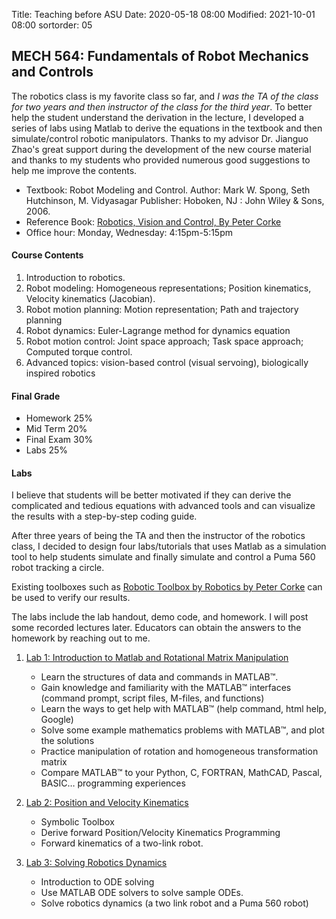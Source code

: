 Title: Teaching before ASU
Date: 2020-05-18 08:00
Modified: 2021-10-01 08:00
sortorder: 05

##  MECH 564: Fundamentals of Robot Mechanics and Controls

The robotics class is my favorite class so far, and *I was the TA of the class for two years and then instructor of the class for the third year*. To better help the student understand the derivation in the lecture, I developed a series of labs using Matlab to derive the equations in the textbook and then simulate/control robotic manipulators. Thanks to my advisor Dr. Jianguo Zhao's great support during the development of the new course material and thanks to my students who provided numerous good suggestions to help me improve the contents. 


- Textbook: Robot Modeling and Control. Author: Mark W. Spong, Seth Hutchinson, M. Vidyasagar Publisher: Hoboken, NJ : John Wiley & Sons, 2006.
- Reference Book: [Robotics, Vision and Control, By Peter Corke](https://link.springer.com/book/10.1007%2F978-3-319-54413-7)
- Office hour: Monday, Wednesday: 4:15pm-5:15pm

#### Course Contents

1. Introduction to robotics.
2. Robot modeling: Homogeneous representations; Position kinematics, Velocity kinematics (Jacobian).
3. Robot motion planning: Motion representation; Path and trajectory planning
4. Robot dynamics: Euler-Lagrange method for dynamics equation
5. Robot motion control: Joint space approach; Task space approach; Computed torque control.
6. Advanced topics: vision-based control (visual servoing), biologically inspired robotics

#### Final Grade

- Homework                  25%
- Mid Term                  20%
- Final Exam                30%
- Labs                      25%


#### Labs



I believe that students will be better motivated if they can derive the complicated and tedious equations with advanced tools and can visualize the results with a step-by-step coding guide.

After three years of being the TA and then the instructor of the robotics class, I decided to design four labs/tutorials that uses Matlab as a simulation tool to help students simulate and finally simulate and control a Puma 560 robot tracking a circle.

Existing toolboxes such as [Robotic Toolbox by Robotics by Peter Corke](https://link.springer.com/book/10.1007%2F978-3-319-54413-7) can be used to verify our results. 

The labs include the lab handout, demo code, and homework. I will post some recorded lectures later.  Educators can obtain the answers to the homework by reaching out to me.

1. [Lab 1: Introduction to Matlab and Rotational Matrix Manipulation]({static}/images/teaching/robotics-lab1.html)

	- Learn the structures of data and commands in MATLAB™.
	- Gain knowledge and familiarity with the MATLAB™ interfaces (command prompt, script files, M-files, and functions)
	- Learn the ways to get help with MATLAB™ (help command, html help, Google)
	- Solve some example mathematics problems with MATLAB™, and plot the solutions
	- Practice manipulation of rotation and homogeneous transformation matrix
	- Compare MATLAB™ to your Python, C, FORTRAN, MathCAD, Pascal, BASIC… programming experiences

1. [Lab 2: Position and Velocity Kinematics]({static}/images/teaching/robotics-lab2.html)

	- Symbolic Toolbox
	- Derive forward Position/Velocity Kinematics Programming
	- Forward kinematics of a two-link robot. 

1. [Lab 3: Solving Robotics Dynamics]({static}/images/teaching/robotics-lab3.html)

	- Introduction to ODE solving 
	- Use MATLAB ODE solvers to solve sample ODEs. 
	- Solve robotics dynamics (a two link robot and a Puma 560 robot)

<!-- 1. [Lab 4:  Task Level Control of Robotic Manipulator ]({static}/images/teaching/robotics-lab4.html) [The answer of lab 3 homework is removed]

	- Code debuging techniques. Correct your lab 3. 
	- Task level controller. 
	- Tips for the lab 4 homework.  -->




